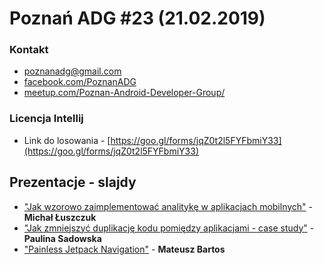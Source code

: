 # Poznań ADG #23 (21.02.2019)

### Kontakt
* [poznanadg@gmail.com](mailto:poznanadg@gmail.com)
* [facebook.com/PoznanADG](http://facebook.com/PoznanADG)
* [meetup.com/Poznan-Android-Developer-Group/ ](http://meetup.com/Poznan-Android-Developer-Group/)

### Licencja Intellij
* Link do losowania - [https://goo.gl/forms/jqZ0t2l5FYFbmiY33](https://goo.gl/forms/jqZ0t2l5FYFbmiY33)

## Prezentacje - slajdy
* ["Jak wzorowo zaimplementować analitykę w aplikacjach mobilnych"](https://drive.google.com/file/d/1Iu1yd4rfrPywTD748sHAkcbffSfC5tAd/view?usp=sharing) - **Michał Łuszczuk**
* ["Jak zmniejszyć duplikację kodu pomiędzy aplikacjami - case study"](https://drive.google.com/file/d/1R_CjKqITNGFOgJ37wICxYhqapW7Guieu/view?usp=sharing) - **Paulina Sadowska**
* ["Painless Jetpack Navigation"](https://drive.google.com/file/d/1HeTgm4L4D2zitLZQZ9a9fBF8iV8zuN2z/view) - **Mateusz Bartos**
